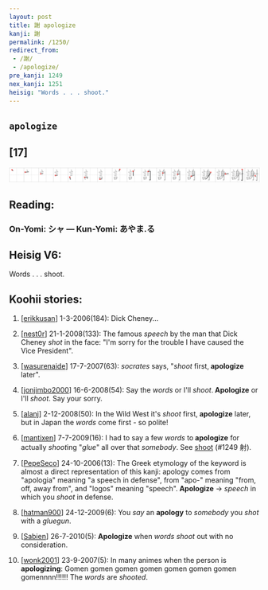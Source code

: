 ```yaml
---
layout: post
title: 謝 apologize
kanji: 謝
permalink: /1250/
redirect_from:
 - /謝/
 - /apologize/
pre_kanji: 1249
nex_kanji: 1251
heisig: "Words . . . shoot."
---
```


## `apologize`

## [17]

<div class="stroke"><img src="../images/E8AC9D.png" /></div>

## Reading:

### On-Yomi: シャ &mdash; Kun-Yomi: あやま.る

## Heisig V6:

Words . . . shoot.

## Koohii stories:

1) [<a href="http://kanji.koohii.com/profile/erikkusan">erikkusan</a>] 1-3-2006(184): Dick Cheney...

2) [<a href="http://kanji.koohii.com/profile/nest0r">nest0r</a>] 21-1-2008(133): The famous <em>speech</em> by the man that Dick Cheney <em>shot</em> in the face: &quot;I&#039;m sorry for the trouble I have caused the Vice President&quot;.

3) [<a href="http://kanji.koohii.com/profile/wasurenaide">wasurenaide</a>] 17-7-2007(63): <em>socrates</em> says, &quot;<em>shoot</em> first,<strong> apologize</strong> later&quot;.

4) [<a href="http://kanji.koohii.com/profile/jonjimbo2000">jonjimbo2000</a>] 16-6-2008(54): Say the <em>words</em> or I&#039;ll <em>shoot</em>.<strong> Apologize</strong> or I&#039;ll <em>shoot</em>. Say your sorry.

5) [<a href="http://kanji.koohii.com/profile/alanj">alanj</a>] 2-12-2008(50): In the Wild West it&#039;s <em>shoot</em> first,<strong> apologize</strong> later, but in Japan the <em>words</em> come first - so polite!

6) [<a href="http://kanji.koohii.com/profile/mantixen">mantixen</a>] 7-7-2009(16): I had to say a few <em>words</em> to<strong> apologize</strong> for actually <em>shoot</em>ing &quot;<em>glue</em>&quot; all over that <em>somebody</em>. See <a href="../1249">shoot</a> (#1249 射).

7) [<a href="http://kanji.koohii.com/profile/PepeSeco">PepeSeco</a>] 24-10-2006(13): The Greek etymology of the keyword is almost a direct representation of this kanji: apology comes from &quot;apologia&quot; meaning &quot;a speech in defense&quot;, from &quot;apo-&quot; meaning &quot;from, off, away from&quot;, and &quot;logos&quot; meaning &quot;speech&quot;.<strong> Apologize</strong> -&gt; <em>speech</em> in which you <em>shoot</em> in defense.

8) [<a href="http://kanji.koohii.com/profile/hatman900">hatman900</a>] 24-12-2009(6): You <em>say</em> an <strong>apology</strong> to <em>somebody</em> you <em>shot</em> with a <em>gluegun</em>.

9) [<a href="http://kanji.koohii.com/profile/Sabien">Sabien</a>] 26-7-2010(5): <strong>Apologize</strong> when <em>words</em> <em>shoot</em> out with no consideration.

10) [<a href="http://kanji.koohii.com/profile/wonk2001">wonk2001</a>] 23-9-2007(5): In many animes when the person is <strong>apologizing</strong>: Gomen gomen gomen gomen gomen gomen gomen gomennnn!!!!!! The <em>words</em> are <em>shooted</em>.
